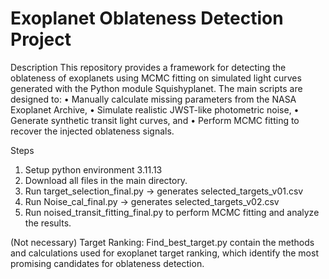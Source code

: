 # Exoplanet Oblateness Detection Project

Description
This repository provides a framework for detecting the oblateness of exoplanets using MCMC fitting on simulated light curves generated with the Python module Squishyplanet.
The main scripts are designed to:
	•	Manually calculate missing parameters from the NASA Exoplanet Archive,
	•	Simulate realistic JWST-like photometric noise,
	•	Generate synthetic transit light curves, and
	•	Perform MCMC fitting to recover the injected oblateness signals.

Steps

1.  Setup python environment 3.11.13
2.	Download all files in the main directory.	
3.	Run target_selection_final.py → generates selected_targets_v01.csv
4.	Run Noise_cal_final.py → generates selected_targets_v02.csv
5.	Run noised_transit_fitting_final.py to perform MCMC fitting and analyze the results.


(Not necessary) Target Ranking:
Find_best_target.py contain the methods and calculations used for exoplanet target ranking, which identify the most promising candidates for oblateness detection.
